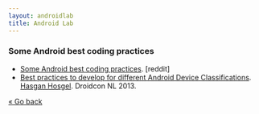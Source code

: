 ```yaml
---
layout: androidlab
title: Android Lab
---
```


### Some Android best coding practices
  * [Some Android best coding practices](http://www.reddit.com/r/androiddev/comments/1letwn/what_are_some_android_best_coding_practices). [reddit]
  * [Best practices to develop for different Android Device Classifications](http://www.slideshare.net/hosgel/droidcon-nl-2013-best-practices-to-develop-for-different-android-device-classifications). [Hasgan Hosgel](http://www.twitter.com/alosdev). Droidcon NL 2013.

[&laquo; Go back](./)